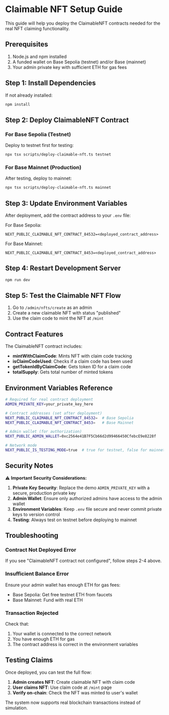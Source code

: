 # Claimable NFT Setup Guide

This guide will help you deploy the ClaimableNFT contracts needed for the real NFT claiming functionality.

## Prerequisites

1. Node.js and npm installed
2. A funded wallet on Base Sepolia (testnet) and/or Base (mainnet)
3. Your admin private key with sufficient ETH for gas fees

## Step 1: Install Dependencies

If not already installed:
```bash
npm install
```

## Step 2: Deploy ClaimableNFT Contract

### For Base Sepolia (Testnet)

Deploy to testnet first for testing:
```bash
npx tsx scripts/deploy-claimable-nft.ts testnet
```

### For Base Mainnet (Production)

After testing, deploy to mainnet:
```bash
npx tsx scripts/deploy-claimable-nft.ts mainnet
```

## Step 3: Update Environment Variables

After deployment, add the contract address to your `.env` file:

For Base Sepolia:
```
NEXT_PUBLIC_CLAIMABLE_NFT_CONTRACT_84532=<deployed_contract_address>
```

For Base Mainnet:
```
NEXT_PUBLIC_CLAIMABLE_NFT_CONTRACT_8453=<deployed_contract_address>
```

## Step 4: Restart Development Server

```bash
npm run dev
```

## Step 5: Test the Claimable NFT Flow

1. Go to `/admin/nfts/create` as an admin
2. Create a new claimable NFT with status "published"
3. Use the claim code to mint the NFT at `/mint`

## Contract Features

The ClaimableNFT contract includes:

- **mintWithClaimCode**: Mints NFT with claim code tracking
- **isClaimCodeUsed**: Checks if a claim code has been used
- **getTokenIdByClaimCode**: Gets token ID for a claim code
- **totalSupply**: Gets total number of minted tokens

## Environment Variables Reference

```bash
# Required for real contract deployment
ADMIN_PRIVATE_KEY=your_private_key_here

# Contract addresses (set after deployment)
NEXT_PUBLIC_CLAIMABLE_NFT_CONTRACT_84532=  # Base Sepolia
NEXT_PUBLIC_CLAIMABLE_NFT_CONTRACT_8453=   # Base Mainnet

# Admin wallet (for authorization)
NEXT_PUBLIC_ADMIN_WALLET=0xc2564e41B7F5Cb66d2d99466450CfebcE9e8228f

# Network mode
NEXT_PUBLIC_IS_TESTING_MODE=true  # true for testnet, false for mainnet
```

## Security Notes

⚠️ **Important Security Considerations:**

1. **Private Key Security**: Replace the demo `ADMIN_PRIVATE_KEY` with a secure, production private key
2. **Admin Wallet**: Ensure only authorized admins have access to the admin wallet
3. **Environment Variables**: Keep `.env` file secure and never commit private keys to version control
4. **Testing**: Always test on testnet before deploying to mainnet

## Troubleshooting

### Contract Not Deployed Error
If you see "ClaimableNFT contract not configured", follow steps 2-4 above.

### Insufficient Balance Error
Ensure your admin wallet has enough ETH for gas fees:
- Base Sepolia: Get free testnet ETH from faucets
- Base Mainnet: Fund with real ETH

### Transaction Rejected
Check that:
1. Your wallet is connected to the correct network
2. You have enough ETH for gas
3. The contract address is correct in the environment variables

## Testing Claims

Once deployed, you can test the full flow:

1. **Admin creates NFT**: Create claimable NFT with claim code
2. **User claims NFT**: Use claim code at `/mint` page
3. **Verify on-chain**: Check the NFT was minted to user's wallet

The system now supports real blockchain transactions instead of simulation.